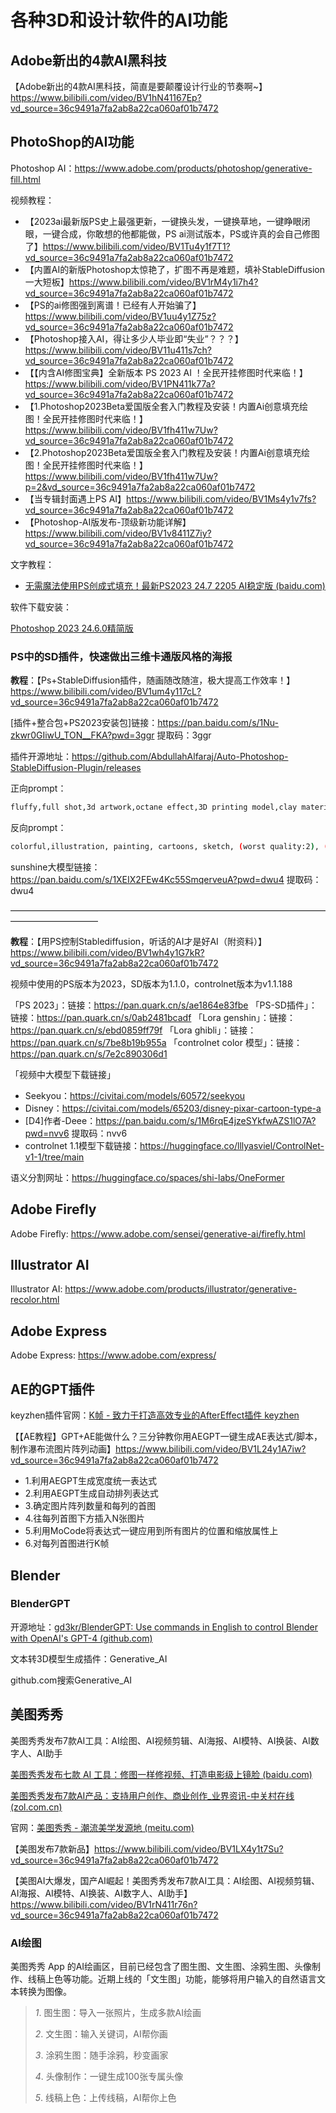 # 各种3D和设计软件的AI功能

## Adobe新出的4款AI黑科技

【Adobe新出的4款AI黑科技，简直是要颠覆设计行业的节奏啊~】<https://www.bilibili.com/video/BV1hN41167Ep?vd_source=36c9491a7fa2ab8a22ca060af01b7472>

## PhotoShop的AI功能

Photoshop AI：<https://www.adobe.com/products/photoshop/generative-fill.html>

视频教程：

- 【2023ai最新版PS史上最强更新，一键换头发，一键换草地，一键睁眼闭眼，一键合成，你敢想的他都能做，PS ai测试版本，PS或许真的会自己修图了】<https://www.bilibili.com/video/BV1Tu4y1f7T1?vd_source=36c9491a7fa2ab8a22ca060af01b7472>
- 【内置AI的新版Photoshop太惊艳了，扩图不再是难题，填补StableDiffusion一大短板】<https://www.bilibili.com/video/BV1rM4y1i7h4?vd_source=36c9491a7fa2ab8a22ca060af01b7472>
- 【PS的ai修图强到离谱！已经有人开始骗了】<https://www.bilibili.com/video/BV1uu4y1Z75z?vd_source=36c9491a7fa2ab8a22ca060af01b7472>
- 【Photoshop接入AI，得让多少人毕业即“失业”？？？】<https://www.bilibili.com/video/BV11u411s7ch?vd_source=36c9491a7fa2ab8a22ca060af01b7472>
- 【【内含AI修图宝典】全新版本 PS 2023 AI ！全民开挂修图时代来临！】<https://www.bilibili.com/video/BV1PN411k77a?vd_source=36c9491a7fa2ab8a22ca060af01b7472>
- 【1.Photoshop2023Beta爱国版全套入门教程及安装！内置Ai创意填充绘图！全民开挂修图时代来临！】<https://www.bilibili.com/video/BV1fh411w7Uw?vd_source=36c9491a7fa2ab8a22ca060af01b7472>
- 【2.Photoshop2023Beta爱国版全套入门教程及安装！内置Ai创意填充绘图！全民开挂修图时代来临！】<https://www.bilibili.com/video/BV1fh411w7Uw?p=2&vd_source=36c9491a7fa2ab8a22ca060af01b7472>
- 【当专辑封面遇上PS AI】<https://www.bilibili.com/video/BV1Ms4y1v7fs?vd_source=36c9491a7fa2ab8a22ca060af01b7472>
- 【Photoshop-AI版发布-顶级新功能详解】<https://www.bilibili.com/video/BV1v8411Z7iy?vd_source=36c9491a7fa2ab8a22ca060af01b7472>

文字教程：

- [无需魔法使用PS创成式填充！最新PS2023 24.7 2205 AI稳定版 (baidu.com)](https://baijiahao.baidu.com/s?id=1769445141805731442&wfr=spider&for=pc)

软件下载安装：

[Photoshop 2023 24.6.0精简版](https://xd.x6d.com/i-wz-21373.html)

### PS中的SD插件，快速做出三维卡通版风格的海报

**教程**：【Ps+StableDiffusion插件，随画随改随渲，极大提高工作效率！】<https://www.bilibili.com/video/BV1um4y117cL?vd_source=36c9491a7fa2ab8a22ca060af01b7472>

[插件+整合包+PS2023安装包]链接：<https://pan.baidu.com/s/1Nu-zkwr0GIiwU_TON__FKA?pwd=3ggr>  提取码：3ggr

插件开源地址：<https://github.com/AbdullahAlfaraj/Auto-Photoshop-StableDiffusion-Plugin/releases>

正向prompt：

```bash
fluffy,full shot,3d artwork,octane effect,3D printing model,clay material,pixar style,white hue,white and green
```

反向prompt：

```bash
colorful,illustration, painting, cartoons, sketch, (worst quality:2), (low quality:2), (normal quality:2), lowres, bad anatomy, bad hands, ((monochrome)), ((grayscale)), oversaturated, extra limb, missing limbs, deformed hands, long neck, long body, imperfect, (bad hands), signature, watermark, username, artist name, conjoined fingers, deformed fingers, ugly eyes, imperfect eyes, skewed eyes, unnatural face, unnatural body
```

sunshine大模型链接：<https://pan.baidu.com/s/1XEIX2FEw4Kc55SmqerveuA?pwd=dwu4>
提取码：dwu4

——————————————————————————————————————————————

**教程**：【用PS控制Stablediffusion，听话的AI才是好AI（附资料）】<https://www.bilibili.com/video/BV1wh4y1G7kR?vd_source=36c9491a7fa2ab8a22ca060af01b7472>

视频中使用的PS版本为2023，SD版本为1.1.0，controlnet版本为v1.1.188

「PS 2023」：链接：<https://pan.quark.cn/s/ae1864e83fbe>
「PS-SD插件」：链接：<https://pan.quark.cn/s/0ab2481bcadf>
「Lora genshin」：链接：<https://pan.quark.cn/s/ebd0859ff79f>
「Lora ghibli」：链接：<https://pan.quark.cn/s/7be8b19b955a>
「controlnet color 模型」：链接：<https://pan.quark.cn/s/7e2c890306d1>

「视频中大模型下载链接」

- Seekyou：<https://civitai.com/models/60572/seekyou>
- Disney：<https://civitai.com/models/65203/disney-pixar-cartoon-type-a>
- [D4]作者-Deee：<https://pan.baidu.com/s/1M6rqE4jzeSYkfwAZS1lO7A?pwd=nvv6>  提取码：nvv6
- controlnet 1.1模型下载链接：<https://huggingface.co/lllyasviel/ControlNet-v1-1/tree/main>

语义分割网址：<https://huggingface.co/spaces/shi-labs/OneFormer>

## Adobe Firefly

Adobe Firefly: <https://www.adobe.com/sensei/generative-ai/firefly.html>

## Illustrator AI

Illustrator AI:  <https://www.adobe.com/products/illustrator/generative-recolor.html>

## Adobe Express

Adobe Express: <https://www.adobe.com/express/>

## AE的GPT插件

keyzhen插件官网：[K帧 - 致力于打造高效专业的AfterEffect插件 keyzhen](https://keyzhen.com/)

【【AE教程】GPT+AE能做什么？三分钟教你用AEGPT一键生成AE表达式/脚本，制作瀑布流图片阵列动画】<https://www.bilibili.com/video/BV1L24y1A7iw?vd_source=36c9491a7fa2ab8a22ca060af01b7472>

- 1.利用AEGPT生成宽度统一表达式
- 2.利用AEGPT生成自动排列表达式
- 3.确定图片阵列数量和每列的首图
- 4.往每列首图下方插入N张图片
- 5.利用MoCode将表达式一键应用到所有图片的位置和缩放属性上
- 6.对每列首图进行K帧

## Blender

### BlenderGPT

开源地址：[gd3kr/BlenderGPT: Use commands in English to control Blender with OpenAI's GPT-4 (github.com)](https://github.com/gd3kr/BlenderGPT)

文本转3D模型生成插件：Generative_AI

github.com搜索Generative_AI

## 美图秀秀

美图秀秀发布7款AI工具：AI绘图、AI视频剪辑、AI海报、AI模特、AI换装、AI数字人、AI助手

[美图秀秀发布七款 AI 工具：修图一样修视频、打造电影级上镜脸 (baidu.com)](https://baijiahao.baidu.com/s?id=1769458873048119833&wfr=spider&for=pc)

[美图秀秀发布7款AI产品：支持用户创作、商业创作_业界资讯-中关村在线 (zol.com.cn)](https://news.zol.com.cn/822/8229033.html)

官网：[美图秀秀 - 潮流美学发源地 (meitu.com)](https://xiuxiu.meitu.com/)

【美图发布7款新品】<https://www.bilibili.com/video/BV1LX4y1t7Su?vd_source=36c9491a7fa2ab8a22ca060af01b7472>

【美图AI大爆发，国产AI崛起！美图秀秀发布7款AI工具：AI绘图、AI视频剪辑、AI海报、AI模特、AI换装、AI数字人、AI助手】<https://www.bilibili.com/video/BV1rN411r76n?vd_source=36c9491a7fa2ab8a22ca060af01b7472>

### AI绘图

美图秀秀 App 的AI绘画区，目前已经包含了图生图、文生图、涂鸦生图、头像制作、线稿上色等功能。近期上线的「文生图」功能，能够将用户输入的自然语言文本转换为图像。

> *1*. 图生图：导入一张照片，生成多款AI绘画
>
> *2*. 文生图：输入关键词，AI帮你画
>
> *3*. 涂鸦生图：随手涂鸦，秒变画家
>
> *4*. 头像制作：一键生成100张专属头像
>
> *5*. 线稿上色：上传线稿，AI帮你上色
